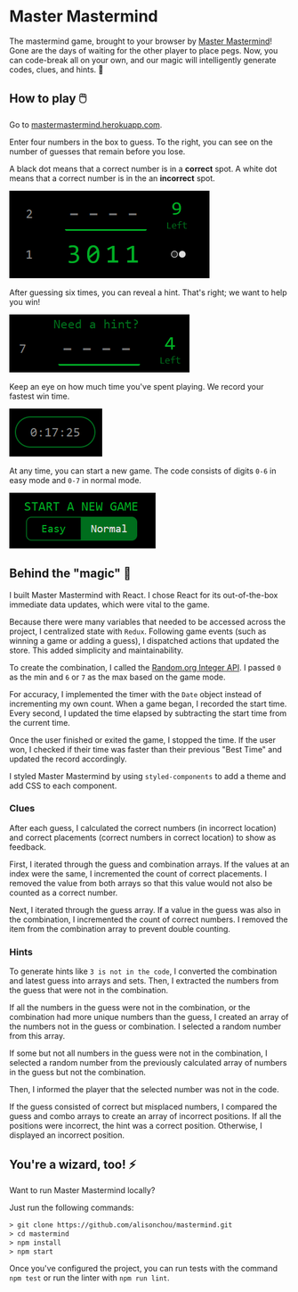 # Master Mastermind

The mastermind game, brought to your browser by
[Master Mastermind](https://mastermastermind.herokuapp.com/)!
Gone are the days of waiting for the other player
to place pegs. Now, you can code-break all on your
own, and our magic will intelligently generate
codes, clues, and hints. 🤯

## How to play 🖱️

Go to
[mastermastermind.herokuapp.com](https://mastermastermind.herokuapp.com/).

Enter four numbers in the box to guess.
To the right, you can see on the number
of guesses that remain before you lose.

A black dot means that a correct number is in
a **correct** spot. A white dot means that a correct
number is in the an **incorrect** spot.

![Guess History](/screenshots/GuessHistory.PNG 'Guess History')

After guessing six times, you can reveal a hint.
That's right; we want to help you win!

![Hint](/screenshots/Hint.PNG 'Hint')

Keep an eye on how much time you've spent
playing. We record your fastest win time.

![Timer](/screenshots/Timer.PNG 'Timer')

At any time, you can start a new game.
The code consists of digits `0-6` in easy
mode and `0-7` in normal mode.

![Start New Game](/screenshots/StartNewGame.PNG 'Start New Game')

## Behind the "magic" 🧐

I built Master Mastermind with React.
I chose React for its out-of-the-box
immediate data updates, which were
vital to the game.

Because there were many variables
that needed to be accessed across
the project, I centralized state
with `Redux`. Following game events
(such as winning a game or adding
a guess), I dispatched actions that
updated the store. This added simplicity
and maintainability.

To create the combination, I called the
[Random.org Integer API](https://www.random.org/integers/).
I passed `0` as the min and `6` or `7` as
the max based on the game mode.

For accuracy, I implemented the timer
with the `Date` object instead of
incrementing my own count. When a
game began, I recorded the start
time. Every second, I updated the
time elapsed by subtracting the
start time from the current time.

Once the user finished or exited the
game, I stopped the time. If the user
won, I checked if their time was faster
than their previous "Best Time" and
updated the record accordingly.

I styled Master Mastermind by using
`styled-components` to add a theme
and add CSS to each component.

### Clues

After each guess, I calculated the correct
numbers (in incorrect location) and correct
placements (correct numbers in correct location)
to show as feedback.

First, I iterated through the guess and
combination arrays. If the values at an
index were the same, I incremented the
count of correct placements. I removed
the value from both arrays so that this
value would not also be counted as a
correct number.

Next, I iterated through the guess array.
If a value in the guess was also in the
combination, I incremented the count of
correct numbers. I removed the item
from the combination array to prevent
double counting.

### Hints

To generate hints like `3 is not in the code`,
I converted the combination and
latest guess into arrays and sets.
Then, I extracted the numbers from the guess
that were not in the combination.

If all the numbers in the guess were
not in the combination, or the combination
had more unique numbers than the guess,
I created an array of the numbers
not in the guess or combination. I
selected a random number from this
array.

If some but not all numbers in the guess
were not in the combination, I selected
a random number from the previously
calculated array of numbers in the guess
but not the combination.

Then, I informed the player that the
selected number was not in the code.

If the guess consisted of correct
but misplaced numbers, I compared
the guess and combo arrays to create
an array of incorrect positions.
If all the positions were incorrect,
the hint was a correct position.
Otherwise, I displayed an incorrect
position.

## You're a wizard, too! ⚡

Want to run Master Mastermind locally?

Just run the following commands:

```
> git clone https://github.com/alisonchou/mastermind.git
> cd mastermind
> npm install
> npm start
```

Once you've configured the project,
you can run tests with the command
`npm test` or run the linter with
`npm run lint`.
